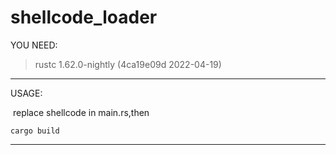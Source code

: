 # shellcode_loader

YOU NEED:

> rustc 1.62.0-nightly (4ca19e09d 2022-04-19)



------

USAGE:

​	replace shellcode in main.rs,then

```
cargo build
```

------

